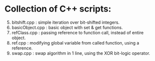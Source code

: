 # Collection of C++ scripts:
5. bitshift.cpp : simple iteration over bit-shifted integers.
4. basicObject.cpp : basic object with set & get functions.
3. refClass.cpp : passing reference to function call, instead of entire object.
2. ref.cpp : modifying global variable from called function, using a reference.
1. swap.cpp : swap algorithm in 1 line, using the XOR bit-logic operator.
